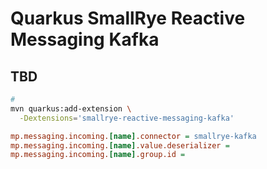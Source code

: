 # Quarkus SmallRye Reactive Messaging Kafka

<!--
https://github.com/fagnersoliver/quarkus-kakfa/blob/main/pom.xml
-->

## TBD

```sh
#
mvn quarkus:add-extension \
  -Dextensions='smallrye-reactive-messaging-kafka'
```

```ini
mp.messaging.incoming.[name].connector = smallrye-kafka
mp.messaging.incoming.[name].value.deserializer =
mp.messaging.incoming.[name].group.id =
```
